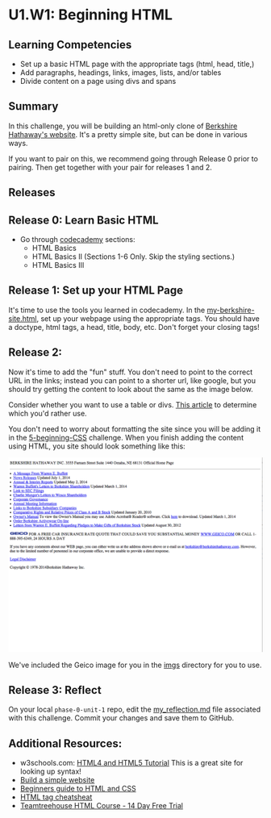 # U1.W1: Beginning HTML

## Learning Competencies
- Set up a basic HTML page with the appropriate tags (html, head, title,)
- Add paragraphs, headings, links, images, lists, and/or tables
- Divide content on a page using divs and spans

## Summary
In this challenge, you will be building an html-only clone of [Berkshire Hathaway's website](http://www.berkshirehathaway.com/). It's a pretty simple site, but can be done in various ways. 

If you want to pair on this, we recommend going through Release 0 prior to pairing. Then get together with your pair for releases 1 and 2.

## Releases

## Release 0: Learn Basic HTML

- Go through [codecademy](http://www.codecademy.com/en/tracks/web) sections:
  - HTML Basics
  - HTML Basics II (Sections 1-6 Only. Skip the styling sections.)
  - HTML Basics III

## Release 1: Set up your HTML Page
It's time to use the tools you learned in codecademy. In the [my-berkshire-site.html](my-berkshire-site.html), set up your webpage using the appropriate tags. You should have a doctype, html tags, a head, title, body, etc. Don't forget your closing tags!


## Release 2: 
Now it's time to add the "fun" stuff. You don't need to point to the correct URL in the links; instead you can point to a shorter url, like google, but you should try getting the content to look about the same as the image below. 

Consider whether you want to use a table or divs. [This article](http://www.smashingmagazine.com/2009/04/08/from-table-hell-to-div-hell/) to determine which you'd rather use. 

You don't need to worry about formatting the site since you will be adding it in the [5-beginning-CSS](../5-beginning-CSS) challenge. When you finish adding the content using HTML, you site should look something like this: 

![unformatted berkshire](imgs/unformatted-berkshire.png)

We've included the Geico image for you in the [imgs](imgs) directory for you to use. 

## Release 3: Reflect 
On your local `phase-0-unit-1` repo, edit the [my_reflection.md](my_reflection.md) file associated with this challenge. Commit your changes and save them to GitHub. 

## Additional Resources:
- w3schools.com: [HTML4 and HTML5 Tutorial](http://www.w3schools.com/html/) This is a great site for looking up syntax!
- [Build a simple website](http://teamtreehouse.com/library/build-a-simple-website)
- [Beginners guide to HTML and CSS](http://learn.shayhowe.com/html-css/)
- [HTML tag cheatsheat](http://skillcrush.com/wp-content/uploads/2012/06/HTML-Cheatsheet-Skillcrush.pdf)
- [Teamtreehouse HTML Course - 14 Day Free Trial](http://teamtreehouse.com/library/html)
